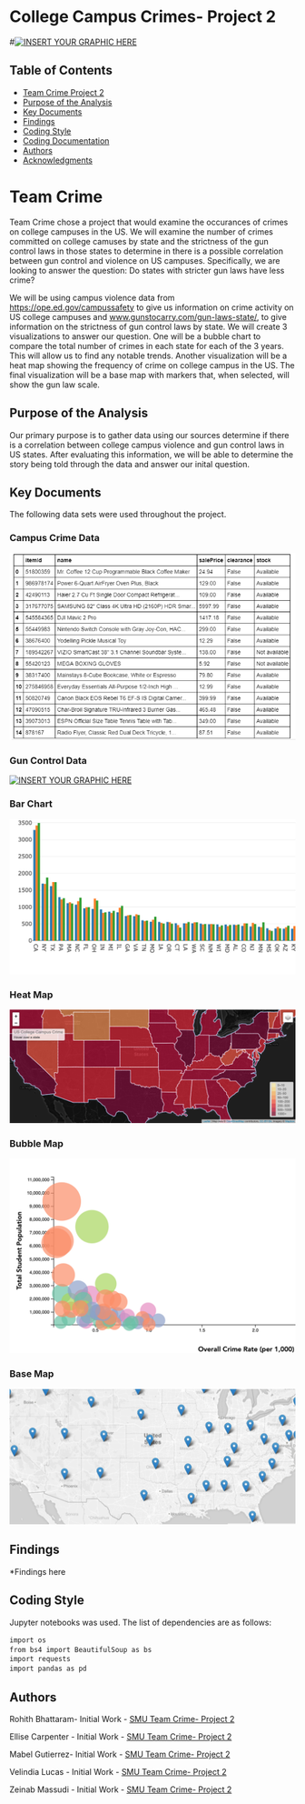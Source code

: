 # College Campus Crimes- Project 2
#[![INSERT YOUR GRAPHIC HERE](https://www.greatschools.org/gk/wp-content/uploads/2012/12/How-can-we-stop-school-violence.jpg)]()


<!-- TABLE OF CONTENTS -->
## Table of Contents

* [Team Crime Project 2](#team-crime-project2)
* [Purpose of the Analysis](#purpose-of-the-analysis)
* [Key Documents](#key-documents)
* [Findings](#findings)
* [Coding Style](#coding-style)
* [Coding Documentation](#coding-documentation)
* [Authors](#authors)
* [Acknowledgments](#acknowledgments)


# Team Crime

Team Crime chose a project that would examine the occurances of crimes on college campuses in the US.  We will examine the number of crimes committed on college camuses by state and the strictness of the gun control laws in those states to determine in there is a possible correlation between gun control and violence on US campuses.  Specifically, we are looking to answer the question: Do states with stricter gun laws have less crime?  

We will be using campus violence data from https://ope.ed.gov/campussafety to give us information on crime activity on US college campuses and www.gunstocarry.com/gun-laws-state/, to give information on the strictness of gun control laws by state. We will create 3 visualizations to answer our question.   One will be a bubble chart to compare the total number of crimes in each state for each of the 3 years.  This will allow us to find any notable trends.  Another visualization will be a heat map showing the frequency of crime on college campus in the US.  The final visualization will be a base map with markers that, when selected, will show the gun law scale.  


## Purpose of the Analysis

Our primary purpose is to gather data using our sources determine if there is a correlation between college campus violence and gun control laws in US states.   After evaluating this information, we will be able to determine the story being told through the data and answer our inital question.


## Key Documents

The following data sets were used throughout the project.

### Campus Crime Data
[![INSERT YOUR GRAPHIC HERE](https://github.com/mabel912/ETL-Project-Shop-Smarter/blob/master/ProductList.png)]()

### Gun Control Data
[![
INSERT YOUR GRAPHIC HERE](https://)]()


### Bar Chart
[![INSERT YOUR GRAPHIC HERE](https://github.com/chele0630/Project2_campusCrime/blob/master/Project2_Updated/static/img/barGraph.png)]()



### Heat Map
[![INSERT YOUR GRAPHIC HERE](https://github.com/chele0630/Project2_campusCrime/blob/master/Project2_Updated/static/img/heatMap.png)]()



### Bubble Map
[![INSERT YOUR GRAPHIC HERE](https://github.com/chele0630/Project2_campusCrime/blob/master/Project2_Updated/static/img/bubbleMap.png)]()



### Base Map 
[![INSERT YOUR GRAPHIC HERE](https://github.com/chele0630/Project2_campusCrime/blob/master/Project2_Updated/static/img/baseMap.png)]()




## Findings

*Findings here

## Coding Style

Jupyter notebooks was used. The list of dependencies are as follows:

```sh
import os
from bs4 import BeautifulSoup as bs
import requests
import pandas as pd

```


## Authors

Rohith Bhattaram- Initial Work - [SMU Team Crime- Project 2](https://github.com/rohithbhattaram)

Ellise Carpenter - Initial Work - [SMU Team Crime- Project 2](https://github.com/ellisec)

Mabel Gutierrez- Initial Work - [SMU Team Crime- Project 2](https://github.com/mabel912)

Velindia Lucas - Initial Work - [SMU Team Crime- Project 2](https://github.com/chele0630)

Zeinab Massudi - Initial Work - [SMU Team Crime- Project 2](https://github.com/Massudi09)
